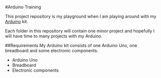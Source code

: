 #Arduino Training

This project repository is my playground when I am playing around with  my [Arduino](http://www.arduino.cc/) kit.

Each folder in this repository will contain one minor project and hopefully I will have time to many projects with my Arduino.

##Requirements
My Arduino kit consists of one Arduino Uno, one breadboard and some electronic components.

* Arduino Uno
* Breadboard
* Electronic components